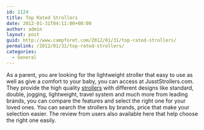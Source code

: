 ```yaml
---
id: 1124
title: Top Rated Strollers
date: 2012-01-31T04:11:00+00:00
author: admin
layout: post
guid: http://www.campforet.com/2012/01/31/top-rated-strollers/
permalink: /2012/01/31/top-rated-strollers/
categories:
  - General
---
```

As a parent, you are looking for the lightweight stroller that easy to use as well as give a comfort to your baby, you can access at JusstStrollers.com. They provide the high quality [strollers](http://www.juststrollers.com/) with different designs like standard, double, jogging, lightweight, travel system and much more from leading brands, you can compare the features and select the right one for your loved ones. You can search the strollers by brands, price that make your selection easier. The review from users also available here that help choose the right one easily.